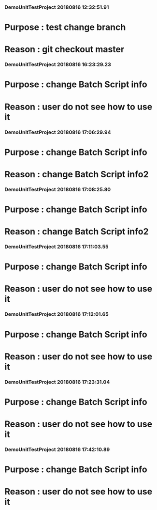 ### DemoUnitTestProject 20180816 12:32:51.91 
# Purpose : test change branch 
#  Reason : git checkout master  
 
 
### DemoUnitTestProject 20180816 16:23:29.23 
# Purpose : change Batch Script info 
#  Reason : user do not see how to use it  
 
 
### DemoUnitTestProject 20180816 17:06:29.94 
# Purpose : change Batch Script info 
#  Reason : change Batch Script info2  
 
 
### DemoUnitTestProject 20180816 17:08:25.80 
# Purpose : change Batch Script info 
#  Reason : change Batch Script info2  
 
 
### DemoUnitTestProject 20180816 17:11:03.55 
# Purpose : change Batch Script info 
#  Reason : user do not see how to use it  
 
 
### DemoUnitTestProject 20180816 17:12:01.65 
# Purpose : change Batch Script info 
#  Reason : user do not see how to use it  
 
 
### DemoUnitTestProject 20180816 17:23:31.04 
# Purpose : change Batch Script info 
#  Reason : user do not see how to use it  
 
 
### DemoUnitTestProject 20180816 17:42:10.89 
# Purpose : change Batch Script info 
#  Reason : user do not see how to use it  
 
 

